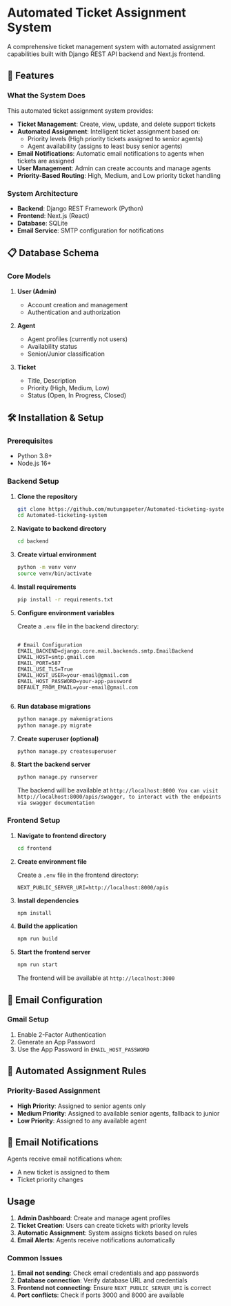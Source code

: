 # Automated Ticket Assignment System

A comprehensive ticket management system with automated assignment capabilities built with Django REST API backend and Next.js frontend.

## 🚀 Features

### What the System Does

This automated ticket assignment system provides:

- **Ticket Management**: Create, view, update, and delete support tickets
- **Automated Assignment**: Intelligent ticket assignment based on:
  - Priority levels (High priority tickets assigned to senior agents)
  - Agent availability (assigns to least busy senior agents)
- **Email Notifications**: Automatic email notifications to agents when tickets are assigned
- **User Management**: Admin can create accounts and manage agents
- **Priority-Based Routing**: High, Medium, and Low priority ticket handling


### System Architecture

- **Backend**: Django REST Framework (Python)
- **Frontend**: Next.js (React)
- **Database**: SQLite
- **Email Service**: SMTP configuration for notifications

## 📋 Database Schema

### Core Models

1. **User (Admin)**
   - Account creation and management
   - Authentication and authorization

2. **Agent**
   - Agent profiles (currently not users)
   - Availability status
   - Senior/Junior classification

3. **Ticket**
   - Title, Description
   - Priority (High, Medium, Low)
   - Status (Open, In Progress, Closed)
   

## 🛠️ Installation & Setup

### Prerequisites

- Python 3.8+
- Node.js 16+


### Backend Setup

1. **Clone the repository**
   ```bash
   git clone https://github.com/mutungapeter/Automated-ticketing-system.git
   cd Automated-ticketing-system
   ```

2. **Navigate to backend directory**
   ```bash
   cd backend
   ```

3. **Create virtual environment**
   ```bash
   python -m venv venv
   source venv/bin/activate 
   ```

4. **Install requirements**
   ```bash
   pip install -r requirements.txt
   ```

5. **Configure environment variables**
   
   Create a `.env` file in the backend directory:
   ```env

   # Email Configuration
   EMAIL_BACKEND=django.core.mail.backends.smtp.EmailBackend
   EMAIL_HOST=smtp.gmail.com
   EMAIL_PORT=587
   EMAIL_USE_TLS=True
   EMAIL_HOST_USER=your-email@gmail.com
   EMAIL_HOST_PASSWORD=your-app-password
   DEFAULT_FROM_EMAIL=your-email@gmail.com
   

   ```

6. **Run database migrations**
   ```bash
   python manage.py makemigrations
   python manage.py migrate
   ```

7. **Create superuser (optional)**
   ```bash
   python manage.py createsuperuser
   ```

8. **Start the backend server**
   ```bash
   python manage.py runserver
   ```

   The backend will be available at `http://localhost:8000
    You can visit http://localhost:8000/apis/swagger, to interact with the endpoints via swagger documentation`
   

### Frontend Setup

1. **Navigate to frontend directory**
   ```bash
   cd frontend
   ```

2. **Create environment file**
   
   Create a `.env` file in the frontend directory:
   ```env
   NEXT_PUBLIC_SERVER_URI=http://localhost:8000/apis
   ```

3. **Install dependencies**
   ```bash
   npm install
   ```

4. **Build the application**
   ```bash
   npm run build
   ```

5. **Start the frontend server**
   ```bash
   npm run start
   ```

   The frontend will be available at `http://localhost:3000`

## 🔧 Email Configuration

### Gmail Setup
1. Enable 2-Factor Authentication
2. Generate an App Password
3. Use the App Password in `EMAIL_HOST_PASSWORD`



## 🎯 Automated Assignment Rules

### Priority-Based Assignment
- **High Priority**: Assigned to senior agents only
- **Medium Priority**: Assigned to available senior agents, fallback to junior
- **Low Priority**: Assigned to any available agent


## 📧 Email Notifications

Agents receive email notifications when:
- A new ticket is assigned to them
- Ticket priority changes


## Usage

1. **Admin Dashboard**: Create and manage agent profiles
2. **Ticket Creation**: Users can create tickets with priority levels
3. **Automatic Assignment**: System assigns tickets based on rules
4. **Email Alerts**: Agents receive notifications automatically







### Common Issues

1. **Email not sending**: Check email credentials and app passwords
2. **Database connection**: Verify database URL and credentials
3. **Frontend not connecting**: Ensure `NEXT_PUBLIC_SERVER_URI` is correct
4. **Port conflicts**: Check if ports 3000 and 8000 are available

